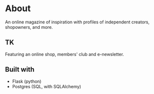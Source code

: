 # About

An online magazine of inspiration with profiles of independent creators, shopowners, and more.

## TK
Featuring an online shop, members' club and e-newsletter.


## Built with

- Flask (python)
- Postgres (SQL, with SQLAlchemy)


